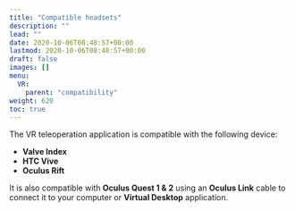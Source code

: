 ```yaml
---
title: "Compatible headsets"
description: ""
lead: ""
date: 2020-10-06T08:48:57+00:00
lastmod: 2020-10-06T08:48:57+00:00
draft: false
images: []
menu:
  VR:
    parent: "compatibility"
weight: 620
toc: true
---
```


The VR teleoperation application is compatible with the following device:  
* **Valve Index**
* **HTC Vive**
* **Oculus Rift**

It is also compatible with **Oculus Quest 1 & 2** using an **Oculus Link** cable to connect it to your computer or **Virtual Desktop** application.
